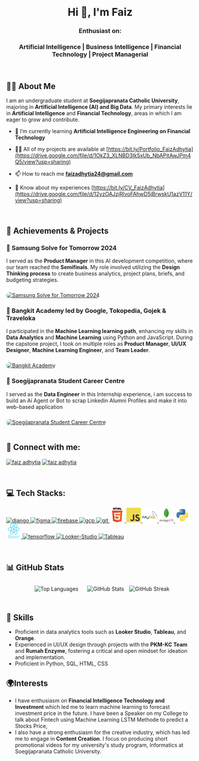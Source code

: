 <h1 align="center">Hi 👋, I'm Faiz</h1>
<h3 align="center"> Enthusiast on:</h3>
<h3 align="center"> Artificial Intelligence | Business Intelligence | Financial Technology | Project Managerial</h3>
<br>

## 🧑‍💻 About Me
I am an undergraduate student at **Soegijapranata Catholic University**, majoring in **Artificial Intelligence (AI) and Big Data**. My primary interests lie in **Artificial Intelligence** and **Financial Technology**, areas in which I am eager to grow and contribute.
<br>

- 🌱 I’m currently learning **Artificial Intelligence Engineering on Financial Technology**

- 👨‍💻 All of my projects are available at [https://bit.ly/Portfolio_FaizAdhytia](https://drive.google.com/file/d/1OkZ3_XLNBD3Ik5xUb_NbAPitAwJPm4Q5/view?usp=sharing)

- 📫 How to reach me **faizadhytia24@gmail.com**

- 📄 Know about my experiences [https://bit.ly/CV_FaizAdhytia](https://drive.google.com/file/d/12yzOAJzjRlvoFAhwD5jBrwskU1azV11Y/view?usp=sharing)
<br>

## 🌟 Achievements & Projects

### 📌 Samsung Solve for Tomorrow 2024  
I served as the **Product Manager** in this AI development competition, where our team reached the **Semifinals**. My role involved utilizing the **Design Thinking process** to create business analytics, project plans, briefs, and budgeting strategies.

<a href="https://www.samsung.com/id/solvefortomorrow/" target="blank">
    <img align="center" src="https://mobitekno.com/wp-content/uploads/2024/06/Solve-for-Tomorrow-2024-02.jpg" alt="Samsung Solve for Tomorrow 2024" style="border-radius: 10px; margin-top: 10px;" height="40%" width="40%" />
</a>

### 📌 Bangkit Academy led by Google, Tokopedia, Gojek & Traveloka  
I participated in the **Machine Learning learning path**, enhancing my skills in **Data Analytics** and **Machine Learning** using Python and JavaScript. During the capstone project, I took on multiple roles as **Product Manager**, **UI/UX Designer**, **Machine Learning Engineer**, and **Team Leader**.

<a href="https://grow.google/intl/id_id/bangkit/?tab=machine-learning" target="blank">
    <img align="center" src="https://miro.medium.com/v2/resize:fit:1400/0*36ZZAgCL8lE55H5P.png" alt="Bangkit Academy" style="border-radius: 10px; margin-top: 10px;" height="40%" width="40%" />
</a>

### 📌 Soegijapranata Student Career Centre  
I served as the **Data Engineer** in this Internship experience, i am success to build an Ai Agent or Bot to scrap Linkedin Alumni Profiles and make it into web-based application

<a href="https://www.linkedin.com/in/soegijapranata-student-career-centre-sscc-a77031250/" target="blank">
    <img align="center" src="https://www.unika.ac.id/wp-content/uploads/2023/02/Logo-Soegijapranata-Catholic-University-SCU-768x207.png" alt="Soegijapranata Student Career Centre" style="border-radius: 10px; margin-top: 10px;" height="40%" width="40%" />
</a>
<br>
<br>
<h2 align="left">🤝 Connect with me:</h2>
<p align="left">
  <a href="www.linkedin.com/in/faizadhytia" target="blank"><img align="center" src="https://raw.githubusercontent.com/rahuldkjain/github-profile-readme-generator/master/src/images/icons/Social/linked-in-alt.svg" alt="faiz adhytia" height="30" width="40" /></a>
  <a href="https://www.fiverr.com/faiz_adhytia?up_rollout=true" target="blank"><img align="center" src="https://cdn.worldvectorlogo.com/logos/fiverr-2.svg" alt="faiz adhytia" height="30" width="40" /></a>

</p>
<br>

<h2 align="left">💻 Tech Stacks:</h3>
<p align="left"> 
     <a href="https://www.djangoproject.com/" target="_blank" rel="noreferrer"> 
        <img src="https://cdn.worldvectorlogo.com/logos/django.svg" alt="django" width="40" height="40"/> 
    </a> 
    <a href="https://www.figma.com/" target="_blank" rel="noreferrer"> 
        <img src="https://www.vectorlogo.zone/logos/figma/figma-icon.svg" alt="figma" width="40" height="40"/> 
    </a> 
    <a href="https://firebase.google.com/" target="_blank" rel="noreferrer"> 
        <img src="https://www.vectorlogo.zone/logos/firebase/firebase-icon.svg" alt="firebase" width="40" height="40"/> 
    </a> 
    <a href="https://cloud.google.com" target="_blank" rel="noreferrer"> 
        <img src="https://www.vectorlogo.zone/logos/google_cloud/google_cloud-icon.svg" alt="gcp" width="40" height="40"/> 
    </a> 
    <a href="https://git-scm.com/" target="_blank" rel="noreferrer"> 
        <img src="https://www.vectorlogo.zone/logos/git-scm/git-scm-icon.svg" alt="git" width="40" height="40"/> 
    </a> 
    <a href="https://www.w3.org/html/" target="_blank" rel="noreferrer"> 
        <img src="https://raw.githubusercontent.com/devicons/devicon/master/icons/html5/html5-original-wordmark.svg" alt="html5" width="40" height="40"/> 
    </a> 
    <a href="https://developer.mozilla.org/en-US/docs/Web/JavaScript" target="_blank" rel="noreferrer"> 
        <img src="https://raw.githubusercontent.com/devicons/devicon/master/icons/javascript/javascript-original.svg" alt="javascript" width="40" height="40"/> 
    </a> 
    <a href="https://www.mysql.com/" target="_blank" rel="noreferrer"> 
        <img src="https://raw.githubusercontent.com/devicons/devicon/master/icons/mysql/mysql-original-wordmark.svg" alt="mysql" width="40" height="40"/> 
    </a> 
    <a href="https://www.mongodb.com/" target="_blank" rel="noreferrer"> 
        <img src="https://raw.githubusercontent.com/devicons/devicon/master/icons/mongodb/mongodb-original-wordmark.svg" alt="mongodb" width="40" height="40"/> 
    </a> 
    <a href="https://www.python.org" target="_blank" rel="noreferrer"> 
        <img src="https://raw.githubusercontent.com/devicons/devicon/master/icons/python/python-original.svg" alt="python" width="40" height="40"/> 
    </a> 
    <a href="https://reactjs.org/" target="_blank" rel="noreferrer"> 
        <img src="https://raw.githubusercontent.com/devicons/devicon/master/icons/react/react-original-wordmark.svg" alt="react" width="40" height="40"/> 
    </a> 
    <a href="https://www.tensorflow.org" target="_blank" rel="noreferrer"> 
        <img src="https://cdn.worldvectorlogo.com/logos/tensorflow-2.svg" alt="tensorflow" width="40" height="40"/> 
    </a>
    <a href="https://lookerstudio.google.com/u/0/navigation/reporting" target="_blank" rel="noreferrer"> 
        <img src="https://cdn.worldvectorlogo.com/logos/looker-1.svg" alt="Looker-Studio" width="40" height="40"/> 
    </a>
    <a href="https://www.tableau.com" target="_blank" rel="noreferrer"> 
        <img src="https://cdn.worldvectorlogo.com/logos/tableau-software.svg" alt="Tableau" width="40" height="40"/> 
    </a> 
</p>
<br>

## 📊 GitHub Stats

<div align="center">
  <!-- Top Languages -->
  <img src="https://github-readme-stats.vercel.app/api/top-langs?username=notyouriiz&show_icons=true&locale=en&layout=compact" alt="Top Languages" height="35%" width="35%" style="margin: 10px;" />

  <!-- Overall Stats -->
  <img src="https://github-readme-stats.vercel.app/api?username=notyouriiz&show_icons=true&locale=en" alt="GitHub Stats" width="46%" style="margin: 10px;" />

  <!-- Streak Stats -->
  <img src="https://github-readme-streak-stats.herokuapp.com/?user=notyouriiz" alt="GitHub Streak" />
</div>

<br>

## 🎯 Skills
- Proficient in data analytics tools such as **Looker Studio**, **Tableau**, and **Orange**.
- Experienced in UI/UX design through projects with the **PKM-KC Team** and **Rumah Enzyme**, fostering a critical and open mindset for ideation and implementation.
- Proficient in Python, SQL, HTML, CSS
  
## 🌍Interests
- I have enthusiasm on **Financial Intelligence Technology and Investment** which led me to learn machine learning to forecast investment price in the future. I have been a Speaker on my College to talk about Fintech using Machine Learning LSTM Methode to predict a Stocks Price,
- I also have a strong enthusiasm for the creative industry, which has led me to engage in **Content Creation**. I focus on producing short promotional videos for my university's study program, Informatics at Soegijapranata Catholic University.
